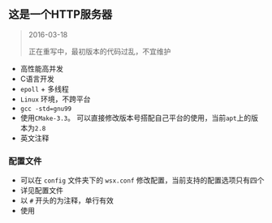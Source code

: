 ## 这是一个HTTP服务器

> 2016-03-18
> 
> 正在重写中，最初版本的代码过乱，不宜维护

- 高性能高并发
- C语言开发
- `epoll` + 多线程
- `Linux` 环境，不跨平台
- `gcc -std=gnu99`
- 使用`CMake-3.3`。 可以直接修改版本号搭配自己平台的使用，当前`apt`上的版本为`2.8`
- 英文注释

### 配置文件

- 可以在 `config` 文件夹下的 `wsx.conf` 修改配置，当前支持的配置选项只有四个
- 详见配置文件
- 以 `#` 开头的为注释，单行有效
- 使用
